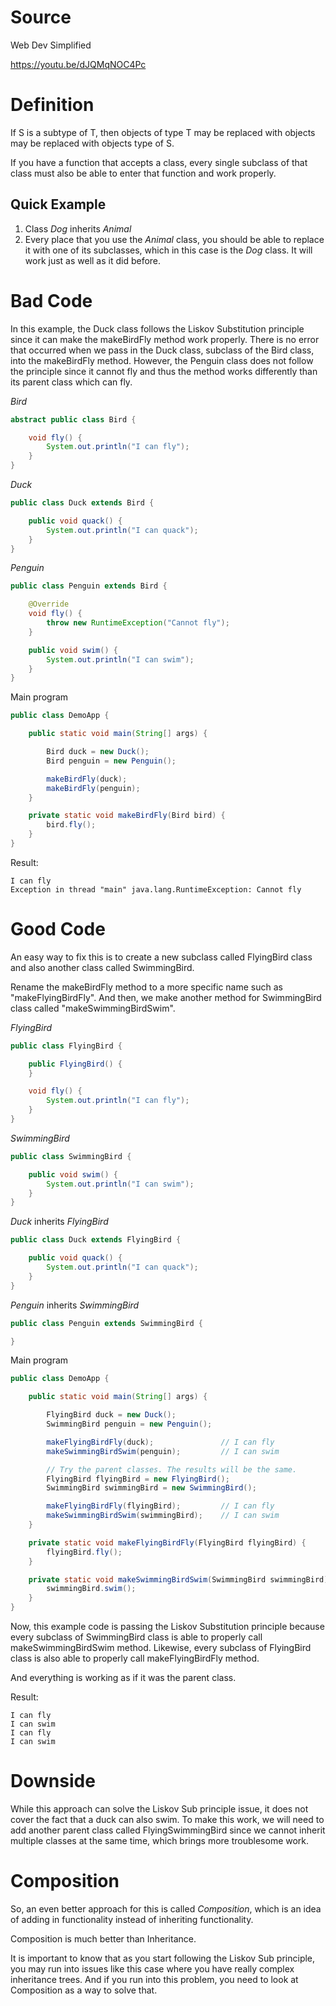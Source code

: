 # Source

Web Dev Simplified

https://youtu.be/dJQMqNOC4Pc

# Definition

If S is a subtype of T, then objects of type T may be replaced with objects 
may be replaced with objects type of S.

If you have a function that accepts a class, every single subclass of that class must also be able
to enter that function and work properly.

## Quick Example

1. Class *Dog* inherits *Animal*
2. Every place that you use the *Animal* class, you should be able to replace it with one of 
its subclasses, which in this case is the *Dog* class. It will work just as well as it did before.

# Bad Code

In this example, the Duck class follows the Liskov Substitution principle since it can
make the makeBirdFly method work properly. There is no error that occurred when we pass in the
Duck class, subclass of the Bird class, into the makeBirdFly method.
However, the Penguin class does not follow the principle since it cannot fly and thus the method
works differently than its parent class which can fly.

*Bird*
```java
abstract public class Bird {

    void fly() {
        System.out.println("I can fly");
    }
}
```

*Duck*
```java
public class Duck extends Bird {

    public void quack() {
        System.out.println("I can quack");
    }
}
```

*Penguin*
```java
public class Penguin extends Bird {

    @Override
    void fly() {
        throw new RuntimeException("Cannot fly");
    }

    public void swim() {
        System.out.println("I can swim");
    }
}
```

Main program
```java
public class DemoApp {

    public static void main(String[] args) {

        Bird duck = new Duck();
        Bird penguin = new Penguin();

        makeBirdFly(duck);
        makeBirdFly(penguin);
    }

    private static void makeBirdFly(Bird bird) {
        bird.fly();
    }
}
```

Result:
```
I can fly
Exception in thread "main" java.lang.RuntimeException: Cannot fly
```

# Good Code

An easy way to fix this is to create a new subclass called FlyingBird class and
also another class called SwimmingBird.

Rename the makeBirdFly method to a more specific name such as "makeFlyingBirdFly".
And then, we make another method for SwimmingBird class called "makeSwimmingBirdSwim".

*FlyingBird*
```java
public class FlyingBird {

    public FlyingBird() {
    }

    void fly() {
        System.out.println("I can fly");
    }
}
```

*SwimmingBird*
```java
public class SwimmingBird {

    public void swim() {
        System.out.println("I can swim");
    }
}
```

*Duck* inherits *FlyingBird*
```java
public class Duck extends FlyingBird {

    public void quack() {
        System.out.println("I can quack");
    }
}
```

*Penguin* inherits *SwimmingBird*
```java
public class Penguin extends SwimmingBird {

}
```

Main program
```java
public class DemoApp {

    public static void main(String[] args) {

        FlyingBird duck = new Duck();
        SwimmingBird penguin = new Penguin();

        makeFlyingBirdFly(duck);               // I can fly
        makeSwimmingBirdSwim(penguin);         // I can swim

        // Try the parent classes. The results will be the same.
        FlyingBird flyingBird = new FlyingBird();
        SwimmingBird swimmingBird = new SwimmingBird();

        makeFlyingBirdFly(flyingBird);         // I can fly
        makeSwimmingBirdSwim(swimmingBird);    // I can swim
    }

    private static void makeFlyingBirdFly(FlyingBird flyingBird) {
        flyingBird.fly();
    }

    private static void makeSwimmingBirdSwim(SwimmingBird swimmingBird) {
        swimmingBird.swim();
    }
}
```

Now, this example code is passing the Liskov Substitution principle because every subclass 
of SwimmingBird class is able to properly call makeSwimmingBirdSwim method. Likewise, every 
subclass of FlyingBird class is also able to properly call makeFlyingBirdFly method.

And everything is working as if it was the parent class.

Result:
```
I can fly
I can swim
I can fly
I can swim
```

# Downside

While this approach can solve the Liskov Sub principle issue, it does not cover the fact that
a duck can also swim. To make this work, we will need to add another parent class called
FlyingSwimmingBird since we cannot inherit multiple classes at the same time, which brings
more troublesome work.

# Composition

So, an even better approach for this is called *Composition*, which is an idea of adding
in functionality instead of inheriting functionality.

Composition is much better than Inheritance.

It is important to know that as you start following the Liskov Sub principle, you may
run into issues like this case where you have really complex inheritance trees. And if
you run into this problem, you need to look at Composition as a way to solve that.